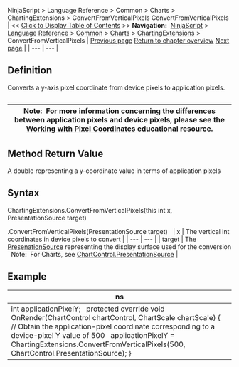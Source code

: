 ﻿
NinjaScript > Language Reference > Common > Charts > ChartingExtensions > ConvertFromVerticalPixels
ConvertFromVerticalPixels
| << [Click to Display Table of Contents](convertfromverticalpixels.md) >> **Navigation:**     [NinjaScript](ninjascript-1.md) > [Language Reference](language_reference_wip-1.md) > [Common](common-1.md) > [Charts](chart-1.md) > [ChartingExtensions](chartingextensions-1.md) > ConvertFromVerticalPixels | [Previous page](convertfromhorizontalpixels-1.md) [Return to chapter overview](chartingextensions-1.md) [Next page](converttohorizontalpixels-1.md) |
| --- | --- |
## Definition
Converts a y-axis pixel coordinate from device pixels to application pixels.
## 
| Note:  For more information concerning the differences between application pixels and device pixels, please see the [Working with Pixel Coordinates](working_with_pixel_coordinates-1.md) educational resource. |
| --- |
## 
## 
## Method Return Value
A double representing a y-coordinate value in terms of application pixels
## 
## Syntax
ChartingExtensions.ConvertFromVerticalPixels(this int x, PresentationSource target)  

<int>.ConvertFromVerticalPixels(PresentationSource target)
 
| x | The vertical int coordinates in device pixels to convert |
| --- | --- |
| target | The [PresenationSource](https://msdn.microsoft.com/en-us/library/system.windows.presentationsource(v=vs.110).aspx) representing the display surface used for the conversion   Note:  For Charts, see [ChartControl.PresentationSource](presentationsource-1.md) |
## 
## 
## Example
| ns |
| --- |
| int applicationPixelY;   protected override void OnRender(ChartControl chartControl, ChartScale chartScale) {    // Obtain the application-pixel coordinate corresponding to a device-pixel Y value of 500    applicationPixelY = ChartingExtensions.ConvertFromVerticalPixels(500, ChartControl.PresentationSource); } |

